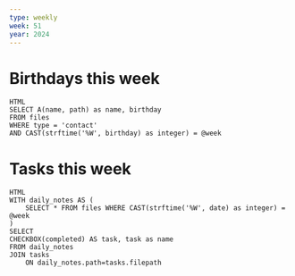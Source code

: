 ```yaml
---
type: weekly
week: 51
year: 2024
---
```

# Birthdays this week
```sqlseal
HTML
SELECT A(name, path) as name, birthday
FROM files
WHERE type = 'contact'
AND CAST(strftime('%W', birthday) as integer) = @week
```


# Tasks this week
```sqlseal
HTML
WITH daily_notes AS (
	SELECT * FROM files WHERE CAST(strftime('%W', date) as integer) = @week
)
SELECT
CHECKBOX(completed) AS task, task as name
FROM daily_notes
JOIN tasks
	ON daily_notes.path=tasks.filepath
```

